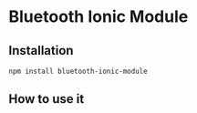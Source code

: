 # Bluetooth Ionic Module

## Installation
  ```
  npm install bluetooth-ionic-module
  ```

## How to use it
